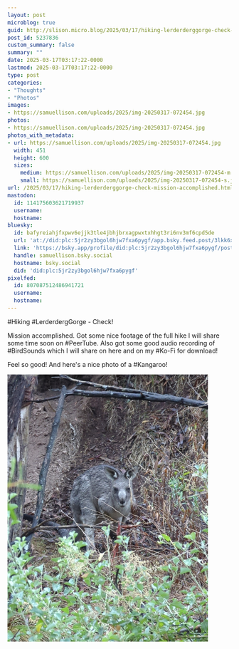 ```yaml
---
layout: post
microblog: true
guid: http://slison.micro.blog/2025/03/17/hiking-lerderderggorge-check-mission-accomplished.html
post_id: 5237836
custom_summary: false
summary: ""
date: 2025-03-17T03:17:22-0000
lastmod: 2025-03-17T03:17:22-0000
type: post
categories:
- "Thoughts"
- "Photos"
images:
- https://samuellison.com/uploads/2025/img-20250317-072454.jpg
photos:
- https://samuellison.com/uploads/2025/img-20250317-072454.jpg
photos_with_metadata:
- url: https://samuellison.com/uploads/2025/img-20250317-072454.jpg
  width: 451
  height: 600
  sizes:
    medium: https://samuellison.com/uploads/2025/img-20250317-072454-m.jpg
    small: https://samuellison.com/uploads/2025/img-20250317-072454-s.jpg
url: /2025/03/17/hiking-lerderderggorge-check-mission-accomplished.html
mastodon:
  id: 114175603621719937
  username: 
  hostname: 
bluesky:
  id: bafyreiahjfxpwv6ejjk3tle4jbhjbrxagpwxtxhhgt3ri6nv3mf6cpd5de
  url: 'at://did:plc:5jr2zy3bgol6hjw7fxa6pygf/app.bsky.feed.post/3lkk6xfxdth2i'
  link: 'https://bsky.app/profile/did:plc:5jr2zy3bgol6hjw7fxa6pygf/post/3lkk6xfxdth2i'
  handle: samuellison.bsky.social
  hostname: bsky.social
  did: 'did:plc:5jr2zy3bgol6hjw7fxa6pygf'
pixelfed:
  id: 807087512486941721
  username: 
  hostname: 
---
```

#Hiking #LerderdergGorge - Check!

Mission accomplished. Got some nice footage of the full hike I will share some time soon on #PeerTube. Also got some good audio recording of #BirdSounds which I will share on here and on my #Ko-Fi for download!

Feel so good! And here's a nice photo of a #Kangaroo!

<img src="uploads/2025/img-20250317-072454.jpg" width="451" height="600" alt="Photo of a black and grey kangaroo sitting quietly in the bushes.">
